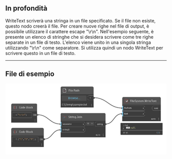 ## In profondità
WriteText scriverà una stringa in un file specificato. Se il file non esiste, questo nodo creerà il file. Per creare nuove righe nel file di output, è possibile utilizzare il carattere escape "\r\n". Nell'esempio seguente, è presente un elenco di stringhe che si desidera scrivere come tre righe separate in un file di testo. L'elenco viene unito in una singola stringa utilizzando "\r\n" come separatore. Si utilizza quindi un nodo WriteText per scrivere questo in un file di testo.
___
## File di esempio

![WriteText](./DSCore.IO.FileSystem.WriteText_img.jpg)

